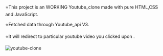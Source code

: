  ⭐This project is an  WORKING Youtube_clone made with pure HTML,CSS and JavaScript. 
 
 ⭐Fetched data through Youtube_api V3.
 
 ⭐It will redirect to particular youtube video you clicked upon .

 
 
![youtube-clone](https://user-images.githubusercontent.com/86865439/217069036-05300db0-7711-41b0-ad8b-425329834e77.png)
